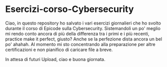 # Esercizi-corso-Cybersecurity

Ciao, in questo repository ho salvato i vari esercizi giornalieri che ho svolto durante il corso di Epicode sulla Cybersecurity.
Sistemandoli un po' meglio mi rendo conto ancora di più della differenza tra i primi e i più recenti, practice make it perfect, giusto?
Anche se la perfezione dista ancora un bel po' ahahah.
Al momento mi sto concentrando alla preparazione per altre certificazioni e non pianifico di caricare file a breve.

In attesa di futuri Upload, ciao e buona giornata.
